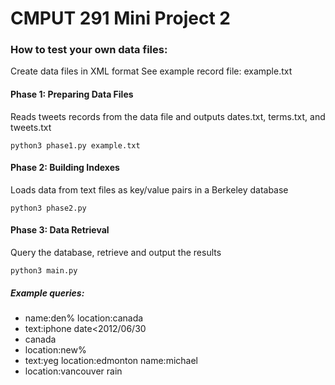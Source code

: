 # CMPUT 291 Mini Project 2

### How to test your own data files:
Create data files in XML format
See example record file: example.txt

#### Phase 1: Preparing Data Files
Reads tweets records from the data file and outputs dates.txt, terms.txt, and tweets.txt
```
python3 phase1.py example.txt
```

#### Phase 2: Building Indexes
Loads data from text files as key/value pairs in a Berkeley database
```
python3 phase2.py
```

#### Phase 3: Data Retrieval
Query the database, retrieve and output the results
```
python3 main.py
```

##### Example queries:
* name:den% location:canada
* text:iphone date<2012/06/30
* canada
* location:new%
* text:yeg location:edmonton name:michael
* location:vancouver rain

